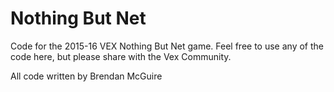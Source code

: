 # Nothing But Net
Code for the 2015-16 VEX Nothing But Net game. Feel free to use any of the code here, but please share with the Vex Community.

All code written by Brendan McGuire
